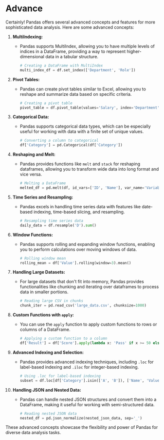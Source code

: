 # Advance

Certainly! Pandas offers several advanced concepts and features for more sophisticated data analysis. Here are some advanced concepts:

1. **MultiIndexing:**
   - Pandas supports MultiIndex, allowing you to have multiple levels of indices in a DataFrame, providing a way to represent higher-dimensional data in a tabular structure.
     ```python
     # Creating a DataFrame with MultiIndex
     multi_index_df = df.set_index(['Department', 'Role'])
     ```

2. **Pivot Tables:**
   - Pandas can create pivot tables similar to Excel, allowing you to reshape and summarize data based on specific criteria.
     ```python
     # Creating a pivot table
     pivot_table = df.pivot_table(values='Salary', index='Department', columns='Role', aggfunc='mean')
     ```

3. **Categorical Data:**
   - Pandas supports categorical data types, which can be especially useful for working with data with a finite set of unique values.
     ```python
     # Converting a column to categorical
     df['Category'] = pd.Categorical(df['Category'])
     ```

4. **Reshaping and Melt:**
   - Pandas provides functions like `melt` and `stack` for reshaping dataframes, allowing you to transform wide data into long format and vice versa.
     ```python
     # Melting a DataFrame
     melted_df = pd.melt(df, id_vars=['ID', 'Name'], var_name='Variable', value_name='Value')
     ```

5. **Time Series and Resampling:**
   - Pandas excels in handling time series data with features like date-based indexing, time-based slicing, and resampling.
     ```python
     # Resampling time series data
     daily_data = df.resample('D').sum()
     ```

6. **Window Functions:**
   - Pandas supports rolling and expanding window functions, enabling you to perform calculations over moving windows of data.
     ```python
     # Rolling window mean
     rolling_mean = df['Value'].rolling(window=3).mean()
     ```

7. **Handling Large Datasets:**
   - For large datasets that don't fit into memory, Pandas provides functionalities like chunking and iterating over dataframes to process data in smaller portions.
     ```python
     # Reading large CSV in chunks
     chunk_iter = pd.read_csv('large_data.csv', chunksize=1000)
     ```

8. **Custom Functions with `apply`:**
   - You can use the `apply` function to apply custom functions to rows or columns of a DataFrame.
     ```python
     # Applying a custom function to a column
     df['Result'] = df['Score'].apply(lambda x: 'Pass' if x >= 50 else 'Fail')
     ```

9. **Advanced Indexing and Selection:**
   - Pandas provides advanced indexing techniques, including `.loc` for label-based indexing and `.iloc` for integer-based indexing.
     ```python
     # Using .loc for label-based indexing
     subset = df.loc[df['Category'].isin(['A', 'B']), ['Name', 'Value']]
     ```

10. **Handling JSON and Nested Data:**
    - Pandas can handle nested JSON structures and convert them into a DataFrame, making it useful for working with semi-structured data.
      ```python
      # Reading nested JSON data
      nested_df = pd.json_normalize(nested_json_data, sep='_')
      ```

These advanced concepts showcase the flexibility and power of Pandas for diverse data analysis tasks.
